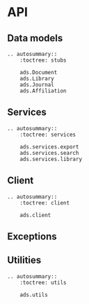 # API

## Data models

```{eval-rst}
.. autosummary::
    :toctree: stubs

    ads.Document
    ads.Library
    ads.Journal
    ads.Affiliation
```

## Services

```{eval-rst}
.. autosummary:: 
    :toctree: services
    
    ads.services.export
    ads.services.search
    ads.services.library
```

## Client
```{eval-rst}
.. autosummary::
    :toctree: client

    ads.client
```
## Exceptions

## Utilities

```{eval-rst}
.. autosummary::
    :toctree: utils
    
    ads.utils
```